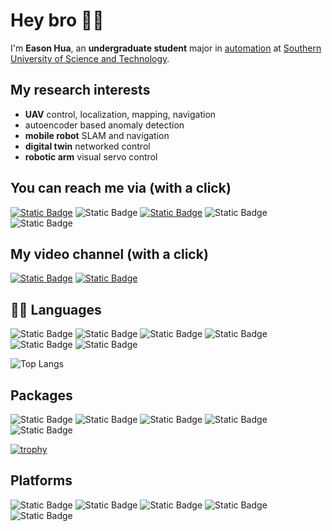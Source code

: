 # Hey bro 👋🏻

<!--
![visitors](https://visitor-badge.glitch.me/badge?page_id=HuaYuXiao.HuaYuXiao&left_color=green&right_color=red)
-->

I'm **Eason Hua**, an **undergraduate student** major in [automation](https://sdim.sustech.edu.cn/index/lists?id=121) at [Southern University of Science and Technology](https://www.sustech.edu.cn/en/). 


## My research interests
- **UAV** control, localization, mapping, navigation
- autoencoder based anomaly detection
- **mobile robot** SLAM and navigation
- **digital twin** networked control
- **robotic arm** visual servo control


## You can reach me via (with a click)
[![Static Badge](https://img.shields.io/badge/Instagram-_-EB1923?logo=instagram)](https://www.instagram.com/hyx020222/)
![Static Badge](https://img.shields.io/badge/WhatsApp-_-EB1923?logo=whatsapp)
[![Static Badge](https://img.shields.io/badge/X-_-EB1923?logo=x)](https://twitter.com/hyx020222)
![Static Badge](https://img.shields.io/badge/WeChat-_-07C160?logo=wechat)
![Static Badge](https://img.shields.io/badge/Tencent_QQ-_-EB1923?logo=tencentqq)
<!--
![Static Badge](https://img.shields.io/badge/LinkedIn-_-0A66C2?logo=linkedin)
-->


## My video channel (with a click)
[![Static Badge](https://img.shields.io/badge/Bilibili-_-00A1D6?logo=bilibili)](https://space.bilibili.com/407218928)
[![Static Badge](https://img.shields.io/badge/YouTube-_-FF0000?logo=youtube)](https://www.youtube.com/channel/UCGiNhBW1Sw8UNZKzgvoxHow)
<!--
![Static Badge](https://img.shields.io/badge/TikTok-_-000000?logo=tiktok)
![Static Badge](https://img.shields.io/badge/Sina_Weibo-_-E6162D?logo=sinaweibo)
-->

<!--
![Readme Card](https://github-readme-stats.vercel.app/api/pin/?username=HuaYuXiao&repo=Adaptive-Vision-Servo-for-Robotic-Arm-Automatic-Gripping-System)
-->

<!--
[![Anurag's GitHub stats](https://github-readme-stats.vercel.app/api?username=HuaYuXiao)](https://github.com/anuraghazra/github-readme-stats)
-->


## 👨‍💻 Languages
![Static Badge](https://img.shields.io/badge/C%2B%2B-11-00599C?logo=cplusplus)
![Static Badge](https://img.shields.io/badge/Python-3.11.5-3776AB?logo=python)
![Static Badge](https://img.shields.io/badge/MATLAB-2023b-salmon)
![Static Badge](https://img.shields.io/badge/VHDL-_-blue)
![Static Badge](https://img.shields.io/badge/Java--blue)
![Static Badge](https://img.shields.io/badge/C-_-A8B9CC?logo=c)

![Top Langs](https://github-readme-stats.vercel.app/api/top-langs/?username=HuaYuXiao&langs_count=20&layout=compact)


## Packages
![Static Badge](https://img.shields.io/badge/ROS-melodic-22314E?logo=ros)
![Static Badge](https://img.shields.io/badge/PyTorch-2.1.0-EE4C2C?logo=pytorch)
![Static Badge](https://img.shields.io/badge/OpenCV-4.6.0-5C3EE8?logo=opencv)
![Static Badge](https://img.shields.io/badge/TensorFlow-_-FF6F00?logo=tensorflow)
![Static Badge](https://img.shields.io/badge/OpenAI-_-412991?logo=openai)


[![trophy](https://github-profile-trophy.vercel.app/?username=HuaYuXiao)](https://github.com/ryo-ma/github-profile-trophy)


## Platforms
![Static Badge](https://img.shields.io/badge/Ubuntu-18.04-E95420?logo=ubuntu)
![Static Badge](https://img.shields.io/badge/Debian-12-A81D33?logo=debian)
![Static Badge](https://img.shields.io/badge/macOS-14.1.1-000000?logo=macos)
![Static Badge](https://img.shields.io/badge/Windows_11-23H2-0078D4?logo=windows11)
![Static Badge](https://img.shields.io/badge/Windows_10-22H2-0078D6?logo=windows10)


<!--
## IDEs
![Static Badge](https://img.shields.io/badge/CLion-_-000000?logo=clion)
![Static Badge](https://img.shields.io/badge/PyCharm-_-000000?logo=pycharm)
![Static Badge](https://img.shields.io/badge/Visual_Studio_Code-_-007ACC?logo=visualstudiocode)
![Static Badge](https://img.shields.io/badge/IntelliJ_IDEA-_-000000?logo=intellijidea)
![Static Badge](https://img.shields.io/badge/Visual_Studio-_-5C2D91?logo=visualstudio)
![Static Badge](https://img.shields.io/badge/Eclipse_IDE-_-2C2255?logo=eclipseide)


## Tools
![Static Badge](https://img.shields.io/badge/CMake-3.26.4-064F8C?logo=cmake)
![Static Badge](https://img.shields.io/badge/Jupyter--F37626?logo=jupyter)
![Static Badge](https://img.shields.io/badge/Github_Desktop-_-violet)
![Static Badge](https://img.shields.io/badge/GitHub_Copilot-_-blue?logo=githubcopilot)
![Static Badge](https://img.shields.io/badge/Anaconda-_-44A833?logo=anaconda)
![Static Badge](https://img.shields.io/badge/Google_Scholar-_-4285F4?logo=googlescholar)

![Static Badge](https://img.shields.io/badge/AdGuard-_-68BC71?logo=adguard)



## Softwares
![Static Badge](https://img.shields.io/badge/VMware-_-607078?logo=vmware)
![Static Badge](https://img.shields.io/badge/NoMachine-_-red)
![Static Badge](https://img.shields.io/badge/Android_Studio-_-3DDC84?logo=androidstudio)
![Static Badge](https://img.shields.io/badge/Cisco-_-1BA0D7?logo=cisco)
![Static Badge](https://img.shields.io/badge/Vivado-_-green?logo=xilinx)
![Static Badge](https://img.shields.io/badge/Wireshark-_-1679A7?logo=wireshark)


## Editors
![Static Badge](https://img.shields.io/badge/LaTeX-_-008080?logo=latex)
![Static Badge](https://img.shields.io/badge/Overleaf-_-47A141?logo=overleaf)
![Static Badge](https://img.shields.io/badge/Markdown-_-000000?logo=markdown)
![Static Badge](https://img.shields.io/badge/Notion-_-000000?logo=notion)

